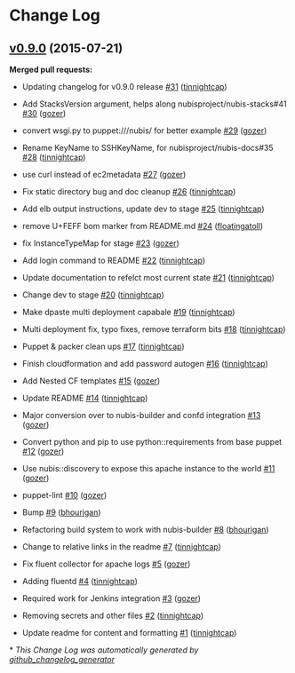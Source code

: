 # Change Log

## [v0.9.0](https://github.com/nubisproject/nubis-dpaste/tree/v0.9.0) (2015-07-21)

**Merged pull requests:**

- Updating changelog for v0.9.0 release [\#31](https://github.com/Nubisproject/nubis-dpaste/pull/31) ([tinnightcap](https://github.com/tinnightcap))

- Add StacksVersion argument, helps along nubisproject/nubis-stacks\#41 [\#30](https://github.com/Nubisproject/nubis-dpaste/pull/30) ([gozer](https://github.com/gozer))

- convert wsgi.py to puppet:///nubis/ for better example [\#29](https://github.com/Nubisproject/nubis-dpaste/pull/29) ([gozer](https://github.com/gozer))

- Rename KeyName to SSHKeyName, for nubisproject/nubis-docs\#35 [\#28](https://github.com/Nubisproject/nubis-dpaste/pull/28) ([tinnightcap](https://github.com/tinnightcap))

- use curl instead of ec2metadata [\#27](https://github.com/Nubisproject/nubis-dpaste/pull/27) ([gozer](https://github.com/gozer))

- Fix static directory bug and doc cleanup [\#26](https://github.com/Nubisproject/nubis-dpaste/pull/26) ([tinnightcap](https://github.com/tinnightcap))

- Add elb output instructions, update dev to stage [\#25](https://github.com/Nubisproject/nubis-dpaste/pull/25) ([tinnightcap](https://github.com/tinnightcap))

- remove U+FEFF bom marker from README.md [\#24](https://github.com/Nubisproject/nubis-dpaste/pull/24) ([floatingatoll](https://github.com/floatingatoll))

- fix InstanceTypeMap for stage [\#23](https://github.com/Nubisproject/nubis-dpaste/pull/23) ([gozer](https://github.com/gozer))

- Add login command to README [\#22](https://github.com/Nubisproject/nubis-dpaste/pull/22) ([tinnightcap](https://github.com/tinnightcap))

- Update documentation to refelct most current state [\#21](https://github.com/Nubisproject/nubis-dpaste/pull/21) ([tinnightcap](https://github.com/tinnightcap))

- Change dev to stage [\#20](https://github.com/Nubisproject/nubis-dpaste/pull/20) ([tinnightcap](https://github.com/tinnightcap))

- Make dpaste multi deployment capabale [\#19](https://github.com/Nubisproject/nubis-dpaste/pull/19) ([tinnightcap](https://github.com/tinnightcap))

- Multi deployment fix, typo fixes, remove terraform bits [\#18](https://github.com/Nubisproject/nubis-dpaste/pull/18) ([tinnightcap](https://github.com/tinnightcap))

- Puppet & packer clean ups [\#17](https://github.com/Nubisproject/nubis-dpaste/pull/17) ([tinnightcap](https://github.com/tinnightcap))

- Finish cloudformation and add password autogen [\#16](https://github.com/Nubisproject/nubis-dpaste/pull/16) ([tinnightcap](https://github.com/tinnightcap))

- Add Nested CF templates [\#15](https://github.com/Nubisproject/nubis-dpaste/pull/15) ([gozer](https://github.com/gozer))

- Update README [\#14](https://github.com/Nubisproject/nubis-dpaste/pull/14) ([tinnightcap](https://github.com/tinnightcap))

- Major conversion over to nubis-builder and confd integration [\#13](https://github.com/Nubisproject/nubis-dpaste/pull/13) ([gozer](https://github.com/gozer))

- Convert python and pip to use python::requirements from base puppet [\#12](https://github.com/Nubisproject/nubis-dpaste/pull/12) ([gozer](https://github.com/gozer))

- Use nubis::discovery to expose this apache instance to the world [\#11](https://github.com/Nubisproject/nubis-dpaste/pull/11) ([gozer](https://github.com/gozer))

- puppet-lint [\#10](https://github.com/Nubisproject/nubis-dpaste/pull/10) ([gozer](https://github.com/gozer))

- Bump [\#9](https://github.com/Nubisproject/nubis-dpaste/pull/9) ([bhourigan](https://github.com/bhourigan))

- Refactoring build system to work with nubis-builder [\#8](https://github.com/Nubisproject/nubis-dpaste/pull/8) ([bhourigan](https://github.com/bhourigan))

- Change to relative links in the readme [\#7](https://github.com/Nubisproject/nubis-dpaste/pull/7) ([tinnightcap](https://github.com/tinnightcap))

- Fix fluent collector for apache logs [\#5](https://github.com/Nubisproject/nubis-dpaste/pull/5) ([gozer](https://github.com/gozer))

- Adding fluentd [\#4](https://github.com/Nubisproject/nubis-dpaste/pull/4) ([tinnightcap](https://github.com/tinnightcap))

- Required work for Jenkins integration [\#3](https://github.com/Nubisproject/nubis-dpaste/pull/3) ([gozer](https://github.com/gozer))

- Removing secrets and other files [\#2](https://github.com/Nubisproject/nubis-dpaste/pull/2) ([tinnightcap](https://github.com/tinnightcap))

- Update readme for content and formatting [\#1](https://github.com/Nubisproject/nubis-dpaste/pull/1) ([tinnightcap](https://github.com/tinnightcap))



\* *This Change Log was automatically generated by [github_changelog_generator](https://github.com/skywinder/Github-Changelog-Generator)*